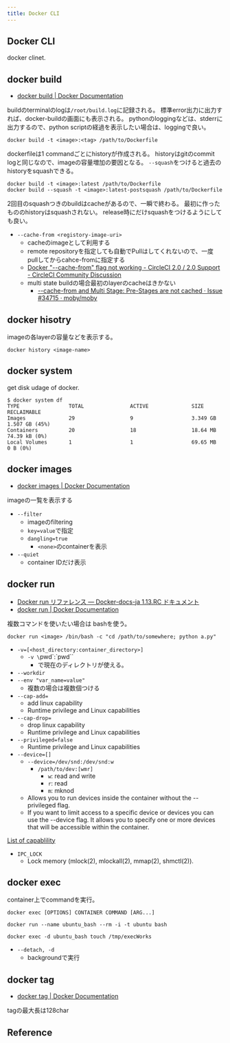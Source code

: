```yaml
---
title: Docker CLI
---
```


## Docker CLI
docker clinet.


## docker build
* [docker build | Docker Documentation](https://docs.docker.com/engine/reference/commandline/build/#tarball-contexts)

buildのterminalのlogは`/root/build.log`に記録される。
標準error出力に出力すれば、docker-buildの画面にも表示される。
pythonのloggingなどは、stderrに出力するので、python scriptの経過を表示したい場合は、loggingで良い。

```
docker build -t <image>:<tag> /path/to/Dockerfile
```

dockerfileは1 commandごとにhistoryが作成される。
historyはgitのcommit logと同じなので、imageの容量増加の要因となる。
`--squash`をつけると過去のhistoryをsquashできる。

```
docker build -t <image>:latest /path/to/Dockerfile
docker build --squash -t <image>:latest-postsquash /path/to/Dockerfile
```

2回目のsquashつきのbuildはcacheがあるので、一瞬で終わる。
最初に作ったもののhistoryはsquashされない。
release時にだけsquashをつけるようにしても良い。

* `--cache-from <registory-image-uri>`
    * cacheのimageとして利用する
    * remote repositoryを指定しても自動でPullはしてくれないので、一度pullしてからcahce-fromに指定する
    * [Docker "--cache-from" flag not working - CircleCI 2.0 / 2.0 Support - CircleCI Community Discussion](https://discuss.circleci.com/t/docker-cache-from-flag-not-working/11525)
    * multi state buildの場合最初のlayerのcacheはきかない
        * [--cache-from and Multi Stage: Pre-Stages are not cached · Issue #34715 · moby/moby](https://github.com/moby/moby/issues/34715)


## docker hisotry
imageの各layerの容量などを表示する。

```
docker history <image-name>
```

## docker system
get disk udage of docker.

```
$ docker system df
TYPE                TOTAL               ACTIVE              SIZE                RECLAIMABLE
Images              29                  9                   3.349 GB            1.507 GB (45%)
Containers          20                  18                  18.64 MB            74.39 kB (0%)
Local Volumes       1                   1                   69.65 MB            0 B (0%)
```

## docker images
* [docker images | Docker Documentation](https://docs.docker.com/engine/reference/commandline/images/#filtering)

imageの一覧を表示する

* `--filter`
    * imageのfiltering
    * `key=value`で指定
    * `dangling=true`
        * `<none>`のcontainerを表示
* `--quiet`
    * container IDだけ表示


## docker run
* [Docker run リファレンス — Docker-docs-ja 1.13.RC ドキュメント](http://docs.docker.jp/engine/reference/run.html)
* [docker run | Docker Documentation](https://docs.docker.com/engine/reference/commandline/run/)

複数コマンドを使いたい場合は bashを使う。

```
docker run <image> /bin/bash -c "cd /path/to/somewhere; python a.py"
```

* `-v=[<host_directory:container_directory>]`
    * `-v \`pwd\`:\`pwd\``
        * で現在のディレクトリが使える。
* `--workdir`
* `--env "var_name=value"`
    * 複数の場合は複数個つける
* `--cap-add=`
    * add linux capability
    * Runtime privilege and Linux capabilities
* `--cap-drop=`
    * drop linux capability
    * Runtime privilege and Linux capabilities
* `--privileged=false`
    * Runtime privilege and Linux capabilities
* `--device=[]`
    * `--device=/dev/snd:/dev/snd:w`
        * `/path/to/dev:[wmr]`
            * `w`: read and write
            * `r`: read
            * `m`: mknod
    * Allows you to run devices inside the container without the --privileged flag.
    * If you want to limit access to a specific device or devices you can use the --device flag. It allows you to specify one or more devices that will be accessible within the container.

[List of capablility](https://docs.docker.com/engine/reference/run/#runtime-privilege-and-linux-capabilities)

* `IPC_LOCK`
    * Lock memory (mlock(2), mlockall(2), mmap(2), shmctl(2)).



## docker exec
container上でcommandを実行。

```
docker exec [OPTIONS] CONTAINER COMMAND [ARG...]
```

```
docker run --name ubuntu_bash --rm -i -t ubuntu bash
```

```
docker exec -d ubuntu_bash touch /tmp/execWorks
```

* `--detach, -d`
    * backgroundで実行

## docker tag
* [docker tag | Docker Documentation](https://docs.docker.com/engine/reference/commandline/tag/#extended-description)

tagの最大長は128char

## Reference
